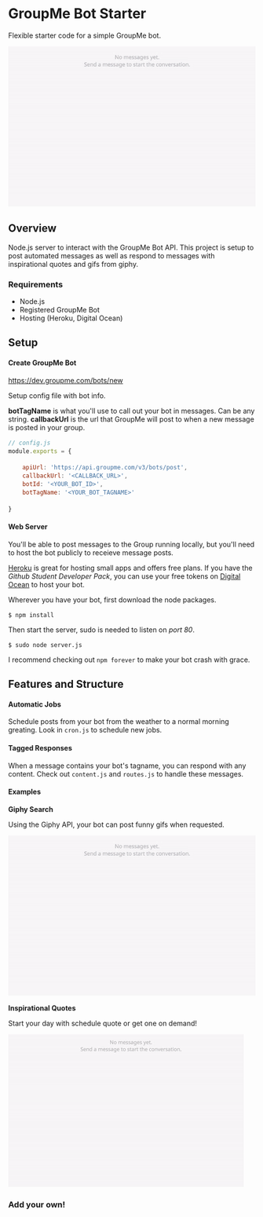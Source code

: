 # GroupMe Bot Starter

Flexible starter code for a simple GroupMe bot.

![ Posting Gifs ](https://raw.githubusercontent.com/daniellytle/groupme-bot-starter/master/gif.example.gif)

## Overview

Node.js server to interact with the GroupMe Bot API. This project is setup to post automated messages as well as respond to messages with inspirational quotes and gifs from giphy. 

### Requirements

* Node.js
* Registered GroupMe Bot
* Hosting (Heroku, Digital Ocean)

## Setup

#### Create GroupMe Bot

https://dev.groupme.com/bots/new

Setup config file with bot info. 

**botTagName** is what you'll use to call out your bot in messages. Can be any string.
**callbackUrl** is the url that GroupMe will post to when a new message is posted in your group.

```javascript
// config.js
module.exports = {
	
	apiUrl: 'https://api.groupme.com/v3/bots/post',
	callbackUrl: '<CALLBACK_URL>',
	botId: '<YOUR_BOT_ID>',
	botTagName: '<YOUR_BOT_TAGNAME>'

}
```

#### Web Server

You'll be able to post messages to the Group running locally, but you'll need to host the bot publicly to receieve message posts. 

[Heroku](www.heroku.com) is great for hosting small apps and offers free plans. If you have the *Github Student Developer Pack*, you can use your free tokens on [Digital Ocean](www.digitalocean.com) to host your bot.

Wherever you have your bot, first download the node packages.
```
$ npm install
```

Then start the server, sudo is needed to listen on *port 80*.
```
$ sudo node server.js
```

I recommend checking out `npm forever` to make your bot crash with grace.

## Features and Structure

#### Automatic Jobs

Schedule posts from your bot from the weather to a normal morning greating. Look in `cron.js` to schedule new jobs.

#### Tagged Responses

When a message contains your bot's tagname, you can respond with any content. Check out `content.js` and `routes.js` to handle these messages.

#### Examples

**Giphy Search**

Using the Giphy API, your bot can post funny gifs when requested.

![ Posting Gifs ](https://raw.githubusercontent.com/daniellytle/groupme-bot-starter/master/gif.example.gif)

**Inspirational Quotes**

Start your day with schedule quote or get one on demand!

![ Posting Quotes ](https://raw.githubusercontent.com/daniellytle/groupme-bot-starter/master/inspire.example.gif)

### Add your own!


